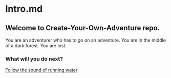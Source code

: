 # Intro.md

## Welcome to Create-Your-Own-Adventure repo.

You are an adventurer who has to go on an adventure. You are in the middle of a dark forest. You are lost. 

### What will you do next?

[Follow the sound of running water](water.md)

